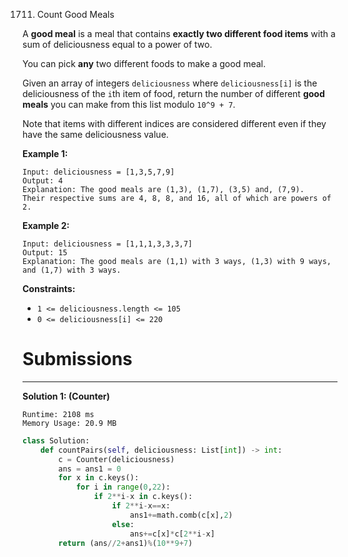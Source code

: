 1711. Count Good Meals

A **good meal** is a meal that contains **exactly two different food items** with a sum of deliciousness equal to a power of two.

You can pick **any** two different foods to make a good meal.

Given an array of integers `deliciousness` where `deliciousness[i]` is the deliciousness of the `i`th item of food, return the number of different **good meals** you can make from this list modulo `10^9 + 7`.

Note that items with different indices are considered different even if they have the same deliciousness value.

 

**Example 1:**
```
Input: deliciousness = [1,3,5,7,9]
Output: 4
Explanation: The good meals are (1,3), (1,7), (3,5) and, (7,9).
Their respective sums are 4, 8, 8, and 16, all of which are powers of 2.
```

**Example 2:**
```
Input: deliciousness = [1,1,1,3,3,3,7]
Output: 15
Explanation: The good meals are (1,1) with 3 ways, (1,3) with 9 ways, and (1,7) with 3 ways.
```

**Constraints:**

* `1 <= deliciousness.length <= 105`
* `0 <= deliciousness[i] <= 220`

# Submissions
---
**Solution 1: (Counter)**
```
Runtime: 2108 ms
Memory Usage: 20.9 MB
```
```python
class Solution:
    def countPairs(self, deliciousness: List[int]) -> int:
        c = Counter(deliciousness)
        ans = ans1 = 0
        for x in c.keys():
            for i in range(0,22):
                if 2**i-x in c.keys():
                    if 2**i-x==x:
                        ans1+=math.comb(c[x],2)
                    else:
                        ans+=c[x]*c[2**i-x]
        return (ans//2+ans1)%(10**9+7)
```